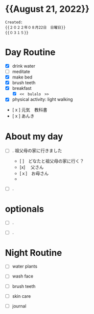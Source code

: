 # {{August 21, 2022}}
	Created: 
	{{２０２２年０８月22日　日曜日}} 
	{{０３１５}}


# Day Routine
- [x] drink water 
- [ ] meditate
- [x] make bed
- [x] brush teeth 
- [x] breakfast
	- [x] ```<<　bulalo　>>```
- [x] physical activity: light walking
- [ x ] 元気　教科書
- [ x ] あんき

# About my day
- [ ] . 祖父母の家に行きました
	- [ ]　どなたと祖父母の家に行く？
	- [x]　	父さん
	- [ｘ]　お母さん
	- 
		
		
		
- [ ] .




# optionals
- [ ] .
- [ ] .
	 

# Night Routine
- [ ] water plants 
- [ ] wash face
- [ ] brush teeth
- [ ] skin care
- [ ] journal

